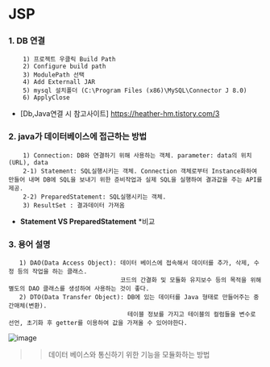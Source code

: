 # JSP

### 1. DB 연결
```
    1) 프로젝트 우클릭 Build Path
    2) Configure build path 
    3) ModulePath 선택 
    4) Add Externall JAR 
    5) mysql 설치폴더 (C:\Program Files (x86)\MySQL\Connector J 8.0) 
    6) ApplyClose
```    
   + [Db,Java연결 시 참고사이트] https://heather-hm.tistory.com/3

### 2. java가 데이터베이스에 접근하는 방법
```
    1) Connection: DB와 연결하기 위해 사용하는 객체. parameter: data의 위치(URL), data 
    2-1) Statement: SQL실행시키는 객체. Connection 객체로부터 Instance화하여 만들어 내며 DB에 SQL을 보내기 위한 준비작업과 실제 SQL을 실행하여 결과값을 주는 API를 제공.
    2-2) PreparedStatement: SQL실행시키는 객체. 
    3) ResultSet : 결과데이터 가져옴
```
   + **Statement VS PreparedStatement**
    *비교


### 3. 용어 설명
```
   1) DAO(Data Access Object): 데이터 베이스에 접속해서 데이터를 추가, 삭제, 수정 등의 작업을 하는 클래스.
                               코드의 간결화 및 모듈화 유지보수 등의 목적을 위해 별도의 DAO 클래스를 생성하여 사용하는 것이 좋다.
   2) DTO(Data Transfer Object): DB에 있는 데이터를 Java 형태로 만들어주는 중간매체(변환).  
                                 테이블 정보를 가지고 테이블의 컬럼들을 변수로 선언, 초기화 후 getter를 이용하여 값을 가져올 수 있어야한다.
```   

![image](https://user-images.githubusercontent.com/51871037/200109663-e83a42e5-d91d-4811-b925-28c7842ba07c.png)
   >> 데이터 베이스와 통신하기 위한 기능을 모듈화하는 방법
 
